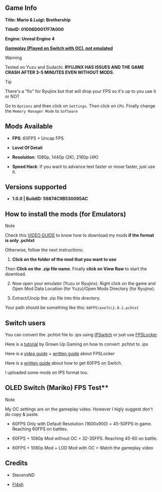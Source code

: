 ## Game Info

**Title: Mario & Luigi: Brothership**

**TitleID: 01006D0017F7A000**

**Engine: Unreal Engine 4**

**[Gameplay (Played on Switch with OC), not emulated](https://youtu.be/r2uZrkJb74c?si=dSs0Vmc5ndYlSYw3)**

> [!WARNING]
Tested on Yuzu and Sudachi. **RYUJINX HAS ISSUES AND THE GAME CRASH AFTER 3-5 MINUTES EVEN WITHOUT MODS**.

> [!TIP]
There's a "fix" for Ryujinx but that will drop your FPS so it's up to you use it or NOT

Go to `Options` and then click on `Settings`. Then click on `CPU`. Finally change the `Memory Manager Mode` to `Software`

## Mods Available

- **FPS**: 60FPS + Uncap FPS

- **Level Of Detail**

- **Resolution**: 1080p, 1440p (2K), 2160p (4K)

- **Speed Hack**: If you want to advance text faster or move faster, just use it.

## Versions supported

- **1.0.0 | BuildID: 59874C9B530095AC**

## How to install the mods (for Emulators)

> [!NOTE]
Check this [VIDEO GUIDE](https://youtu.be/ij5fLfaZAWc?si=kBf1FVzheZY5SMgz) to know how to download my mods **if the format is only .pchtxt**

Otherwise, follow the next instructions:

1. **Click on the folder of the mod that you want to use**

Then **Click on the .zip file name**. Finally **click on View Raw** to start the download.

2. Now open your emulator (Yuzu or Ryujinx). Right click on the game and Open Mod Data Location (for Yuzu)/Open Mods Directory (for Ryujinx).

3. Extract/Unzip the .zip file into this directory.

Your path should be something like this: `60FPS\exefs\1.0.1.pchtxt`

## Switch users

You can convert  the .pchtxt file to .ips using [IPSwitch](https://github.com/3096/ipswitch) or just use [FPSLocker](https://github.com/masagrator/FPSLocker)

Here is a [tutorial](https://youtu.be/m-V6Rs2sm9w?si=-b10u6yv0dhih5Kk) by Grown Up Gaming on how to convert .pchtxt to .ips

Here is a [video guide](https://youtu.be/0X5g6HF7LB4?si=n-UtFAEAj2VtjEQQ) + [written guide](https://rentry.co/NSwitch60FPSLockerGuide) about FPSLocker

Here is a [written guide](https://rentry.co/howtoget60fps) about how to get 60FPS on Switch.

I uploaded some mods on IPS format too.

## OLED Switch (Mariko) FPS Test**

> [!NOTE]
My OC settings are on the gameplay video. However I higly suggest don't do copy & paste.

- 60FPS Only with Default Resolution (1600x900) = 45-50FPS in game. Reaching 60FPS on battles.

- 60FPS + 1080p Mod without OC =  32-35FPS. Reaching 45-60 on battle.

- 60FPS + 1080p Mod + LOD Mod with OC = Watch the gameplay video

## Credits 

- StevensND

- [Fl4sh](https://github.com/Fl4sh9174/Switch-Ultrawide-Mods)
